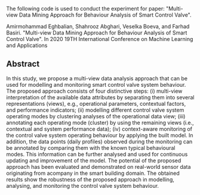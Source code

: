 The following code is used to conduct the experiment for paper: "Multi-view Data Mining Approach for Behaviour Analysis of Smart Control Valve".

Amirmohammad Eghbalian, Shahrooz Abghari, Veselka Boeva, and Farhad Basiri. "Multi-view Data Mining Approach for Behaviour Analysis of Smart Control Valve". In 2020 19TH International Conference on Machine Learning and Applications

## Abstract

In this study, we propose a multi-view data analysis approach that can be used for modelling and monitoring smart control valve system behaviour.  
The proposed approach consists of four distinctive steps: (i) multi-view interpretation of the available data attributes by separating them into several representations (views), 
e.g., operational parameters, contextual factors, and performance indicators; (ii) modelling different control valve system operating modes by clustering analyses of the operational data view; (iii) annotating each operating mode (cluster) by using the remaining views (i.e., contextual and system performance data); 
(iv) context-aware monitoring of the control valve system operating behaviour by applying the built model. In addition, the data points (daily profiles) observed during the monitoring can be annotated by comparing them with the known typical behavioural modes. This information can be further analysed and used for continuous updating and improvement of the model. The potential of the proposed approach has been evaluated and demonstrated on real-world sensor data originating from acompany in the smart building domain. The obtained results show the robustness of the proposed approach in modelling, analysing, and monitoring the control valve system behaviour.

